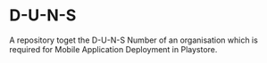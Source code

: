 # D-U-N-S
A repository toget the D-U-N-S Number of an organisation which is required for Mobile Application Deployment in Playstore.

